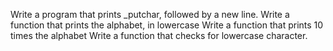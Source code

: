 Write a program that prints _putchar, followed by a new line.
Write a function that prints the alphabet, in lowercase
Write a function that prints 10 times the alphabet
Write a function that checks for lowercase character.
